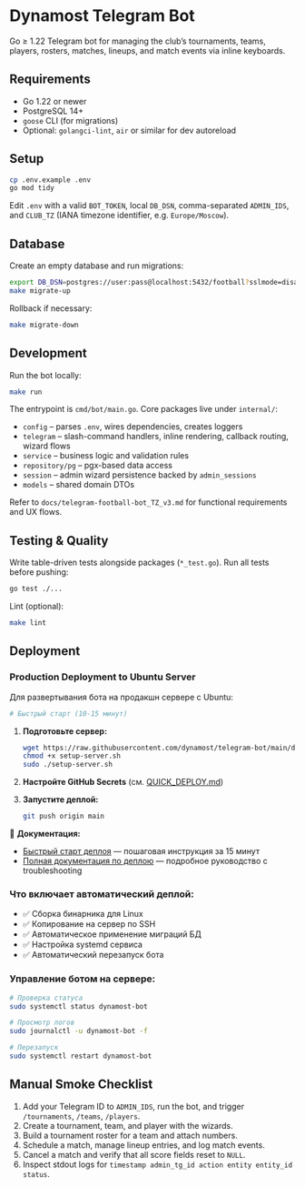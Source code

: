 # Dynamost Telegram Bot

Go ≥ 1.22 Telegram bot for managing the club’s tournaments, teams, players, rosters, matches, lineups, and match events via inline keyboards.

## Requirements

- Go 1.22 or newer
- PostgreSQL 14+
- `goose` CLI (for migrations)
- Optional: `golangci-lint`, `air` or similar for dev autoreload

## Setup

```bash
cp .env.example .env
go mod tidy
```

Edit `.env` with a valid `BOT_TOKEN`, local `DB_DSN`, comma-separated `ADMIN_IDS`, and `CLUB_TZ` (IANA timezone identifier, e.g. `Europe/Moscow`).

## Database

Create an empty database and run migrations:

```bash
export DB_DSN=postgres://user:pass@localhost:5432/football?sslmode=disable
make migrate-up
```

Rollback if necessary:

```bash
make migrate-down
```

## Development

Run the bot locally:

```bash
make run
```

The entrypoint is `cmd/bot/main.go`. Core packages live under `internal/`:

- `config` – parses `.env`, wires dependencies, creates loggers
- `telegram` – slash-command handlers, inline rendering, callback routing, wizard flows
- `service` – business logic and validation rules
- `repository/pg` – pgx-based data access
- `session` – admin wizard persistence backed by `admin_sessions`
- `models` – shared domain DTOs

Refer to `docs/telegram-football-bot_TZ_v3.md` for functional requirements and UX flows.

## Testing & Quality

Write table-driven tests alongside packages (`*_test.go`). Run all tests before pushing:

```bash
go test ./...
```

Lint (optional):

```bash
make lint
```

## Deployment

### Production Deployment to Ubuntu Server

Для развертывания бота на продакшн сервере с Ubuntu:

```bash
# Быстрый старт (10-15 минут)
```

1. **Подготовьте сервер:**
   ```bash
   wget https://raw.githubusercontent.com/dynamost/telegram-bot/main/deploy/setup-server.sh
   chmod +x setup-server.sh
   sudo ./setup-server.sh
   ```

2. **Настройте GitHub Secrets** (см. [QUICK_DEPLOY.md](docs/QUICK_DEPLOY.md))

3. **Запустите деплой:**
   ```bash
   git push origin main
   ```

📖 **Документация:**
- [Быстрый старт деплоя](docs/QUICK_DEPLOY.md) — пошаговая инструкция за 15 минут
- [Полная документация по деплою](docs/DEPLOYMENT.md) — подробное руководство с troubleshooting

### Что включает автоматический деплой:

- ✅ Сборка бинарника для Linux
- ✅ Копирование на сервер по SSH
- ✅ Автоматическое применение миграций БД
- ✅ Настройка systemd сервиса
- ✅ Автоматический перезапуск бота

### Управление ботом на сервере:

```bash
# Проверка статуса
sudo systemctl status dynamost-bot

# Просмотр логов
sudo journalctl -u dynamost-bot -f

# Перезапуск
sudo systemctl restart dynamost-bot
```

## Manual Smoke Checklist

1. Add your Telegram ID to `ADMIN_IDS`, run the bot, and trigger `/tournaments`, `/teams`, `/players`.
2. Create a tournament, team, and player with the wizards.
3. Build a tournament roster for a team and attach numbers.
4. Schedule a match, manage lineup entries, and log match events.
5. Cancel a match and verify that all score fields reset to `NULL`.
6. Inspect stdout logs for `timestamp admin_tg_id action entity entity_id status`.
